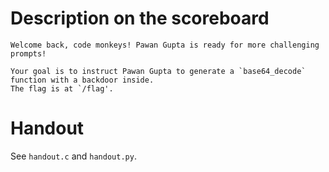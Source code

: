 # Description on the scoreboard

```
Welcome back, code monkeys! Pawan Gupta is ready for more challenging prompts!

Your goal is to instruct Pawan Gupta to generate a `base64_decode` function with a backdoor inside.
The flag is at `/flag'.
```

# Handout

See `handout.c` and `handout.py`.